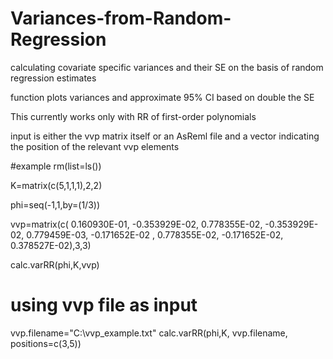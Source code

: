 # Variances-from-Random-Regression
calculating covariate specific variances and their SE on the basis of random regression estimates

function plots variances and approximate 95% CI based on double the SE

This currently works only with RR of first-order polynomials

input is either the vvp matrix itself or an AsReml file and a vector indicating the position of the relevant vvp elements

#example 
rm(list=ls())

K=matrix(c(5,1,1,1),2,2)

phi=seq(-1,1,by=(1/3))

vvp=matrix(c(
0.160930E-01, -0.353929E-02, 0.778355E-02,
-0.353929E-02,  0.779459E-03, -0.171652E-02  ,
0.778355E-02, -0.171652E-02,  0.378527E-02),3,3)

calc.varRR(phi,K,vvp)
# using vvp file as input
vvp.filename="C:\\vvp_example.txt"
calc.varRR(phi,K, vvp.filename, positions=c(3,5))

